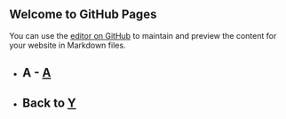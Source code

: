 ## Welcome to GitHub Pages

You can use the [editor on GitHub](https://github.com/samuelbetio/alphabet.file/edit/master/A/B/C/D/E/F/G/H/I/J/K/L/M/N/O/P/Q/R/S/T/U/V/W/X/Y/Z/README.md) to maintain and preview the content for your website in Markdown files.

- ## **A** - [A](../../../../../../../../../../../../../../../../../../../../../../../../../../README.md)

- ## **Back** to [Y](../README.md)
